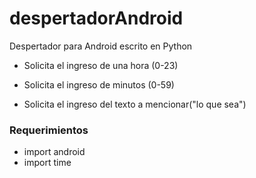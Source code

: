 # despertadorAndroid
Despertador para Android escrito en Python

- Solicita el ingreso de una hora (0-23)

- Solicita el ingreso de minutos (0-59)

- Solicita el ingreso del texto a mencionar("lo que sea")

### Requerimientos

- import android
- import time
